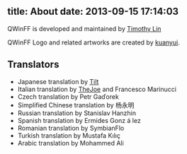 title: About
date: 2013-09-15 17:14:03
---

QWinFF is developed and maintained by [Timothy Lin](mailto:lzh9102@gmail.com)

QWinFF Logo and related artworks are created by [kuanyui](http://kuanyui.github.io/).

Translators
-----------

- Japanese translation by [Tilt](http://tiltstr.seesaa.net/)
- Italian translation by [TheJoe](http://thejoe.it) and Francesco Marinucci
- Czech translation by Petr Gaďorek
- Simplified Chinese translation by 杨永明
- Russian translation by Stanislav Hanzhin
- Spanish translation by Ermides Gonz á lez
- Romanian translation by SymbianFlo
- Turkish translation by Mustafa Kılıç
- Arabic translation by Mohammed Ali
